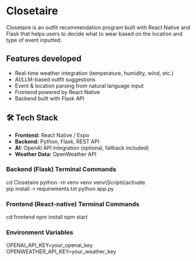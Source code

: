 # Closetaire

Closetaire is an outfit recommendation program built with React Native and Flask that helps users to decide what to wear based on the location and type of event inputted.  

## Features developed
-  Real-time weather integration (temperature, humidity, wind, etc.)
-  AI/LLM-based outfit suggestions 
-  Event & location parsing from natural language input
-  Frontend powered by React Native
-  Backend built with Flask API

## 🛠️ Tech Stack
- **Frontend:** React Native / Expo  
- **Backend:** Python, Flask, REST API  
- **AI:** OpenAI API integration (optional, fallback included)  
- **Weather Data:** OpenWeather API  

### Backend (Flask) Terminal Commands
cd Closetaire
python -m venv venv
venv\Scripts\activate  
pip install -r requirements.txt
python app.py

### Frontend (React-native) Terminal Commands
cd frontend
npm install
npm start

### Environment Variables
OPENAI_API_KEY=your_openai_key
OPENWEATHER_API_KEY=your_weather_key


